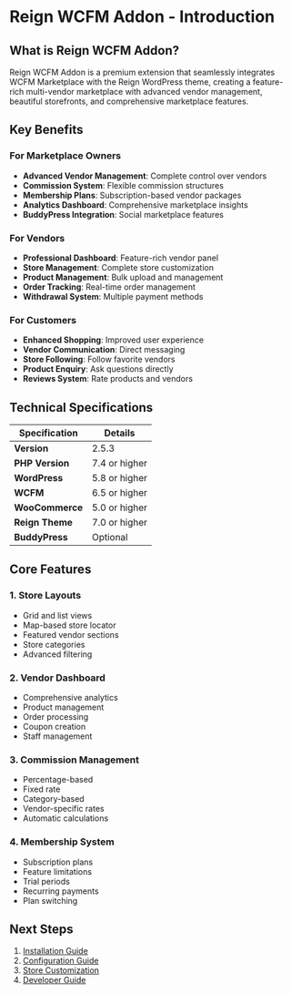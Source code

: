 # Reign WCFM Addon - Introduction

## What is Reign WCFM Addon?

Reign WCFM Addon is a premium extension that seamlessly integrates WCFM Marketplace with the Reign WordPress theme, creating a feature-rich multi-vendor marketplace with advanced vendor management, beautiful storefronts, and comprehensive marketplace features.

## Key Benefits

### For Marketplace Owners
- **Advanced Vendor Management**: Complete control over vendors
- **Commission System**: Flexible commission structures
- **Membership Plans**: Subscription-based vendor packages
- **Analytics Dashboard**: Comprehensive marketplace insights
- **BuddyPress Integration**: Social marketplace features

### For Vendors
- **Professional Dashboard**: Feature-rich vendor panel
- **Store Management**: Complete store customization
- **Product Management**: Bulk upload and management
- **Order Tracking**: Real-time order management
- **Withdrawal System**: Multiple payment methods

### For Customers
- **Enhanced Shopping**: Improved user experience
- **Vendor Communication**: Direct messaging
- **Store Following**: Follow favorite vendors
- **Product Enquiry**: Ask questions directly
- **Reviews System**: Rate products and vendors

## Technical Specifications

| Specification | Details |
|--------------|----------|
| **Version** | 2.5.3 |
| **PHP Version** | 7.4 or higher |
| **WordPress** | 5.8 or higher |
| **WCFM** | 6.5 or higher |
| **WooCommerce** | 5.0 or higher |
| **Reign Theme** | 7.0 or higher |
| **BuddyPress** | Optional |

## Core Features

### 1. Store Layouts
- Grid and list views
- Map-based store locator
- Featured vendor sections
- Store categories
- Advanced filtering

### 2. Vendor Dashboard
- Comprehensive analytics
- Product management
- Order processing
- Coupon creation
- Staff management

### 3. Commission Management
- Percentage-based
- Fixed rate
- Category-based
- Vendor-specific rates
- Automatic calculations

### 4. Membership System
- Subscription plans
- Feature limitations
- Trial periods
- Recurring payments
- Plan switching

## Next Steps

1. [Installation Guide](02-installation-setup.md)
2. [Configuration Guide](03-configuration.md)
3. [Store Customization](04-store-customization.md)
4. [Developer Guide](05-developer-guide.md)